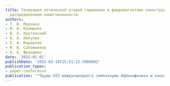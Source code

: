 ```yaml
---
title: Генерация оптической второй гармоники в ферромагнитных наноструктурах с неоднородным
  распределением намагниченности
authors:
- Т. В. Мурзина
- И. А. Колмычек
- В. Л. Крутянский
- А. А. Никулин
- Е. А. Караштин
- М. В. Сапожников
- А. А. Фраерман
date: '2015-01-01'
publishDate: '2025-03-14T15:51:12.596609Z'
publication_types:
- paper-conference
publication: '*Труды XIX международного симпозиума dqНанофизика и наноэлектроникаdq*'
---
```

